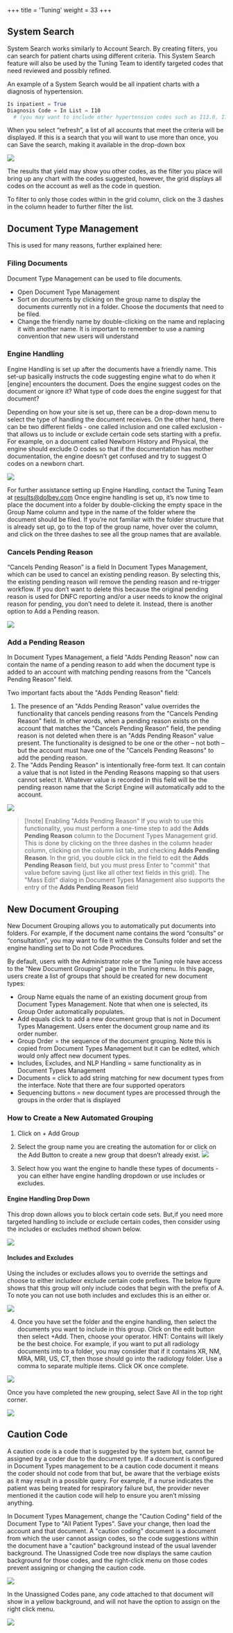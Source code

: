 +++
title = 'Tuning'
weight = 33
+++

## System Search
System Search works similarly to Account Search. By creating filters, you can search for patient charts
using different criteria. This System Search feature will also be used by the Tuning Team to identify
targeted codes that need reviewed and possibly refined.

An example of a System Search would be all inpatient charts with a diagnosis of hypertension.

```python
Is inpatient = True
Diagnosis Code = In List = I10 
  # (you may want to include other hypertension codes such as I13.0, I13.9, I12.0, I12.9, etc.)
```

When you select “refresh”, a list of all accounts that meet the criteria will be displayed. If this is a search
that you will want to use more than once, you can Save the search, making it available in the drop-down
box

![](image-568.jpg)

The results that yield may show you other codes, as the filter you place will bring up any chart with the
codes suggested, however, the grid displays all codes on the account as well as the code in question.

To filter to only those codes within in the grid column, click on the 3 dashes in the column header to
further filter the list.

## Document Type Management

This is used for many reasons, further explained here:

### Filing Documents

Document Type Management can be used to file documents.

- Open Document Type Management
- Sort on documents by clicking on the group name to display the documents currently not in a
folder. Choose the documents that need to be filed.
- Change the friendly name by double-clicking on the name and replacing it with another name. It
is important to remember to use a naming convention that new users will understand


### Engine Handling
Engine Handling is set up after the documents have a friendly name. This set-up basically instructs the
code suggesting engine what to do when it [engine] encounters the document. Does the engine suggest
codes on the document or ignore it? What type of code does the engine suggest for that document?

Depending on how your site is set up, there can be a drop-down menu to select the type of handling the
document receives. On the other hand, there can be two different fields - one called inclusion and one
called exclusion - that allows us to include or exclude certain code sets starting with a prefix.
For example, on a document called Newborn History and Physical, the engine should exclude O codes so that if the
documentation has mother documentation, the engine doesn’t get confused and try to suggest O codes
on a newborn chart.

![](image-570.jpg)

For further assistance setting up Engine Handling, contact the Tuning Team at results@dolbey.com
Once engine handling is set up, it’s now time to place the document into a folder by double-clicking the
empty space in the Group Name column and type in the name of the folder where the document should
be filed. If you’re not familiar with the folder structure that is already set up, go to the top of the group
name, hover over the column, and click on the three dashes to see all the group names that are
available.

### Cancels Pending Reason

“Cancels Pending Reason” is a field In Document Types Management, which can be used to cancel an
existing pending reason. By selecting this, the existing pending reason will remove the pending reason
and re-trigger workflow. If you don’t want to delete this because the original pending reason is used for
DNFC reporting and/or a user needs to know the original reason for pending, you don’t need to delete it.
Instead, there is another option to Add a Pending reason.

![](image-569.jpg)

### Add a Pending Reason

In Document Types Management, a field "Adds Pending Reason" now can contain the name of a
pending reason to add when the document type is added to an account with matching pending reasons
from the "Cancels Pending Reason" field.

Two important facts about the "Adds Pending Reason" field:

1. The presence of an "Adds Pending Reason" value overrides the functionality that cancels
pending reasons from the "Cancels Pending Reason" field. In other words, when a pending
reason exists on the account that matches the "Cancels Pending Reason" field, the pending
reason is not deleted when there is an "Adds Pending Reason" value present. The functionality is
designed to be one or the other – not both – but the account must have one of the "Cancels
Pending Reasons" to add the pending reason.
2. The "Adds Pending Reason" is intentionally free-form text. It can contain a value that is not
listed in the Pending Reasons mapping so that users cannot select it. Whatever value is recorded
in this field will be the pending reason name that the Script Engine will automatically add to the
account.

![](image-571.jpg)

> [!note] Enabling "Adds Pending Reason"
If you wish to use this functionality, you must perform a one-time step to add the **Adds Pending
Reason** column to the Document Types Management grid. This is done by clicking on the three dashes
in the column header column, clicking on the column list tab, and checking **Adds Pending Reason**.
In the grid, you double click in the field to edit the **Adds Pending Reason** field, but you must press
Enter to "commit" that value before saving (just like all other text fields in this grid). The "Mass Edit"
dialog in Document Types Management also supports the entry of the **Adds Pending Reason** field

## New Document Grouping

New Document Grouping allows you to automatically put documents into folders. For example, if the
document name contains the word “consults” or “consultation”, you may want to file it within the
Consults folder and set the engine handling set to Do not Code Procedures.

By default, users with the Administrator role or the Tuning role have access to the "New Document
Grouping" page in the Tuning menu. In this page, users create a list of groups that should be created for
new document types:

- Group Name equals the name of an existing document group from Document Types
Management. Note that when one is selected, its Group Order automatically populates.
- Add equals click to add a new document group that is not in Document Types Management.
Users enter the document group name and its order number.
- Group Order = the sequence of the document grouping. Note this is copied from Document
Types Management but it can be edited, which would only affect new document types.
- Includes, Excludes, and NLP Handling = same functionality as in Document Types Management
- Documents = click to add string matching for new document types from the interface. Note that
there are four supported operators
- Sequencing buttons = new document types are processed through the groups in the order that
is displayed

### How to Create a New Automated Grouping

1. Click on + Add Group
2. Select the group name you are creating the automation for or click on the Add Button to
create a new group that doesn’t already exist.
![](image-572.jpg)

3. Select how you want the engine to handle these types of documents - you can either
have engine handling dropdown or use includes or excludes.

#### Engine Handling Drop Down

This drop down allows you to block certain code sets. But,if you need more targeted handling to
include or exclude certain codes, then consider using the includes or excludes method shown
below.

![](image-573.jpg)

#### Includes and Excludes

Using the includes or excludes allows you to override the settings and choose to either includeor
exclude certain code prefixes. The below figure shows that this group will only include codes
that begin with the prefix of A. To note you can not use both includes and excludes this is an
either or.

![](image-574.jpg)

4.  Once you have set the folder and the engine handling, then select the documents you
want to include in this group. Click on the edit button then select +Add. Then, choose
your operator. HINT: Contains will likely be the best choice. For example, if you want to
put all radiology documents into to a folder, you may consider that if it contains XR, NM,
MRA, MRI, US, CT, then those should go into the radiology folder. Use a comma to
separate multiple items. Click OK once complete.

![](image-575.png)

Once you have completed the new grouping, select Save All in the top right corner.

![](image-576.jpg)

## Caution Code

A caution code is a code that is suggested by the system but, cannot be assigned by a coder due to the
document type. If a document is configured in Document Types management to be a caution code
document it means the coder should not code from that but, be aware that the verbiage exists as it may
result in a possible query. For example, if a nurse indicates the patient was being treated for respiratory
failure but, the provider never mentioned it the caution code will help to ensure you aren’t missing
anything.

In Document Types Management, change the "Caution Coding" field of the Document Type to "All
Patient Types". Save your change, then load the account and that document. A "caution coding"
document is a document from which the user cannot assign codes, so the code suggestions within the
document have a "caution" background instead of the usual lavender background. The Unassigned Code
tree now displays the same caution background for those codes, and the right-click menu on those
codes prevent assigning or changing the caution code.

![](image-577.jpg)

In the Unassigned Codes pane, any code attached to that document will show in a yellow background,
and will not have the option to assign on the right click menu.

![](image-578.jpg)
